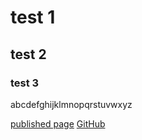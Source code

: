 # test 1
## test 2
### test 3

abcdefghijklmnopqrstuvwxyz

[published page](https://g200kg.github.io/JustAJekyllThemeTest/)
[GitHub](https://github.com/g200kg/JustAJekyllThemeTest/)
